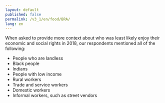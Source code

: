 ```yaml
---
layout: default
published: false
permalink: /v3_1/en/food/BRA/
lang: en
---
```


When asked to provide more context about who was least likely enjoy their economic and social rights in 2018, our respondents mentioned all of the following:
-	People who are landless
-	Black people
-	Indians
-	People with low income
-	Rural workers
-	Trade and service workers
-	Domestic workers
-	Informal workers, such as street vendors

